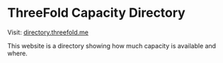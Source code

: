 # ThreeFold Capacity Directory

Visit:
[directory.threefold.me](http://directory.threefold.me)

This website is a directory showing how much capacity is available and where.